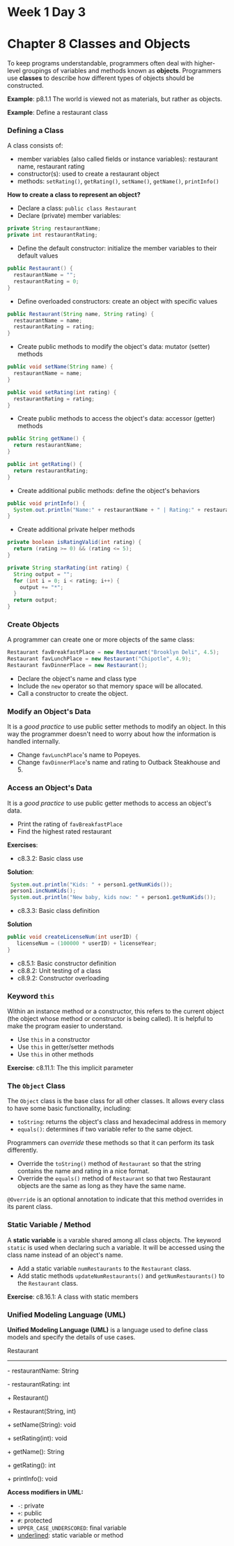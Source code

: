 # Week 1 Day 3
# Chapter 8 Classes and Objects

To keep programs understandable, programmers often deal with higher-level groupings of variables and methods known as **objects**. Programmers use **classes** to describe how different types of objects should be constructed.
 
**Example**: p8.1.1 The world is viewed not as materials, but rather as objects.
 
**Example**: Define a restaurant class

### Defining a Class

A class consists of:
- member variables (also called fields or instance variables): restaurant name, restaurant rating
- constructor(s): used to create a restaurant object
- methods: `setRating()`, `getRating()`, `setName()`, `getName()`, `printInfo()`

**How to create a class to represent an object?**
- Declare a class: `public class Restaurant`
- Declare (private) member variables:
```java
private String restaurantName;
private int restaurantRating;
```
- Define the default constructor: initialize the member variables to their default values
```java
public Restaurant() {
  restaurantName = "";
  restaurantRating = 0;
}
```
- Define overloaded constructors: create an object with specific values
```java
public Restaurant(String name, String rating) {
  restaurantName = name;
  restaurantRating = rating;
}
```
- Create public methods to modify the object's data: mutator (setter) methods
```java
public void setName(String name) {
  restaurantName = name;
}

public void setRating(int rating) {
  restaurantRating = rating;
}
```
- Create public methods to access the object's data: accessor (getter) methods
```java
public String getName() {
  return restaurantName;
}

public int getRating() {
  return restaurantRating;
}
```
- Create additional public methods: define the object's behaviors
```java
public void printInfo() {
  System.out.println("Name:" + restaurantName + " | Rating:" + restaurantRating);
}
```
- Create additional private helper methods
```java
private boolean isRatingValid(int rating) {
  return (rating >= 0) && (rating <= 5);
}

private String starRating(int rating) {
  String output = "";
  for (int i = 0; i < rating; i++) {
    output += "*";
  }
  return output;
}
```

### Create Objects

A programmer can create one or more objects of the same class:
```java
Restaurant favBreakfastPlace = new Restaurant("Brooklyn Deli", 4.5);
Restaurant favLunchPlace = new Restaurant("Chipotle", 4.9);
Restaurant favDinnerPlace = new Restaurant();
```
- Declare the object's name and class type
- Include the `new` operator so that memory space will be allocated.
- Call a constructor to create the object.

### Modify an Object's Data

It is a _good practice_ to use public setter methods to modify an object. In this way the programmer doesn't need to worry about how the information is handled internally.

- Change `favLunchPlace`'s name to Popeyes.
- Change `favDinnerPlace`'s name and rating to Outback Steakhouse and 5.

### Access an Object's Data

It is a _good practice_ to use public getter methods to access an object's data.

- Print the rating of `favBreakfastPlace`
- Find the highest rated restaurant

**Exercises**:
- c8.3.2: Basic class use

**Solution**:
```java
 System.out.println("Kids: " + person1.getNumKids());
 person1.incNumKids();
 System.out.println("New baby, kids now: " + person1.getNumKids());
 ```
- c8.3.3: Basic class definition

**Solution**
```java
public void createLicenseNum(int userID) {
   licenseNum = (100000 * userID) + licenseYear;  
}
```
- c8.5.1: Basic constructor definition
- c8.8.2: Unit testing of a class
- c8.9.2: Constructor overloading

### Keyword `this`

Within an instance method or a constructor, this refers to the current object (the object whose method or constructor is being called). It is helpful to make the program easier to understand.
- Use `this` in a constructor
- Use `this` in getter/setter methods
- Use `this` in other methods

**Exercise**: c8.11.1: The this implicit parameter

### The `Object` Class
The `Object` class is the base class for all other classes. It allows every class to have some basic functionality, including:
- `toString`: returns the object's class and hexadecimal address in memory
- `equals()`: determines if two variable refer to the same object.

Programmers can *override* these methods so that it can perform its task differently.

- Override the `toString()` method of `Restaurant` so that the string contains the name and rating in a nice format.
- Override the `equals()` method of `Restaurant` so that two Restaurant objects are the same as long as they have the same name.

`@Override` is an optional annotation to indicate that this method overrides in its parent class. 

### Static Variable / Method

A **static variable** is a varable shared among all class objects. The keyword `static` is used when declaring such a variable. It will be accessed using the class name instead of an object's name.

- Add a static variable `numRestaurants` to the `Restaurant` class.
- Add static methods `updateNumRestaurants()` and `getNumRestaurants()` to the `Restaurant` class.

**Exercise**: c8.16.1: A class with static members

### Unified Modeling Language (UML)

**Unified Modeling Language (UML)** is a language used to define class models and specify the details of use cases.

Restaurant
___
\- restaurantName: String

\- restaurantRating: int

\+ Restaurant()

\+ Restaurant(String, int)

\+ setName(String): void

\+ setRating(int): void

\+ getName(): String

\+ getRating(): int

\+ printInfo(): void

**Access modifiers in UML:**
- `-`: private
- `+`: public
- `#`: protected
- `UPPER_CASE_UNDERSCORED`: final variable
- <ins>underlined</ins>: static variable or method
